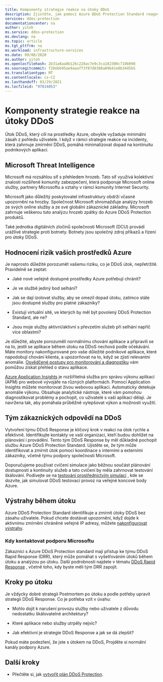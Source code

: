 ```yaml
---
title: Komponenty strategie reakce na útoky DDoS
description: Zjistěte, jak pomocí Azure DDoS Protection Standard reagovat na útoky DDoS.
services: ddos-protection
documentationcenter: na
author: yitoh
ms.service: ddos-protection
ms.devlang: na
ms.topic: article
ms.tgt_pltfrm: na
ms.workload: infrastructure-services
ms.date: 09/08/2020
ms.author: yitoh
ms.openlocfilehash: 2b31a8aa8b126c228ac7e9c3ca182300c710b098
ms.sourcegitcommit: f28ebb95ae9aaaff3f87d8388a09b41e0b3445b5
ms.translationtype: MT
ms.contentlocale: cs-CZ
ms.lasthandoff: 03/29/2021
ms.locfileid: "97814053"
---
```

# <a name="components-of-a-ddos-response-strategy"></a>Komponenty strategie reakce na útoky DDoS

Útok DDoS, který cílí na prostředky Azure, obvykle vyžaduje minimální zásah z pohledu uživatele. I když v rámci strategie reakce na incidenty, která zahrnuje zmírnění DDoS, pomáhá minimalizovat dopad na kontinuitu podnikových aplikací.

## <a name="microsoft-threat-intelligence"></a>Microsoft Threat Intelligence

Microsoft má rozsáhlou síť s přehledem hrozeb. Tato síť využívá kolektivní znalosti rozšířené komunity zabezpečení, která podporuje Microsoft online služby, partnery Microsoftu a vztahy v rámci komunity Internet Security. 

Microsoft jako důležitý poskytovatel infrastruktury obdrží včasné upozornění na hrozby. Společnost Microsoft shromažďuje analýzy hrozeb ze svých online služby a ze své globální zákaznické základny. Microsoft zahrnuje veškerou tuto analýzu hrozeb zpátky do Azure DDoS Protection produktů.

Také jednotka digitálních zločinů společnosti Microsoft (DCU) provádí urážlivé strategie proti botnety. Botnety jsou společný zdroj příkazů a řízení pro útoky DDoS.

## <a name="risk-evaluation-of-your-azure-resources"></a>Hodnocení rizik vašich prostředků Azure

Je naprosto důležité porozumět vašemu riziku, co je DDoS útok, nepřetržitě. Pravidelně se zeptat:

- Jaké nové veřejně dostupné prostředky Azure potřebují chránit?

- Je ve službě jediný bod selhání? 

- Jak se dají izolovat služby, aby se omezil dopad útoku, zatímco stále jsou dostupné služby pro platné zákazníky?

- Existují virtuální sítě, ve kterých by měl být povolený DDoS Protection Standard, ale ne? 

- Jsou moje služby aktivní/aktivní s převzetím služeb při selhání napříč více oblastmi?

Je důležité, abyste porozuměli normálnímu chování aplikace a připravili se na to, jestli se aplikace během útoku na DDoS nechová podle očekávání. Máte monitory nakonfigurované pro vaše důležité podnikové aplikace, které napodobují chování klienta, a upozorňovat na to, když se zjistí relevantní anomálie. [Osvědčené postupy pro monitorování a diagnostiku](/azure/architecture/best-practices/monitoring#monitoring-and-diagnostics-scenarios) vám pomůžou získat přehled o stavu aplikace.

[Azure Application Insights](../azure-monitor/app/app-insights-overview.md) je rozšiřitelná služba pro správu výkonu aplikací (APM) pro webové vývojáře na různých platformách. Pomocí Application Insights můžete monitorovat živou webovou aplikaci. Automaticky detekuje anomálie výkonu. Obsahuje analytické nástroje, které vám pomohou diagnostikovat problémy a pochopit, co uživatelé s vaší aplikací dělají. Je navržena tak, aby pomáhala průběžně vylepšovat výkon a možnosti využití.

## <a name="customer-ddos-response-team"></a>Tým zákaznických odpovědí na DDoS

Vytvoření týmu DDoS Response je klíčový krok v reakci na útok rychle a efektivně. Identifikujte kontakty ve vaší organizaci, kteří budou dohlížet na plánování i provádění. Tento tým DDoS Response by měl důkladně pochopit službu Azure DDoS Protection Standard. Ujistěte se, že tým může identifikovat a zmírnit útok pomocí koordinace s interními a externími zákazníky, včetně týmu podpory společnosti Microsoft. 

Doporučujeme používat cvičení simulace jako běžnou součást plánování dostupnosti a kontinuity služeb a tato cvičení by měla zahrnovat testování škálování. Podívejte se na [testování prostřednictvím simulací](test-through-simulations.md) , kde se dozvíte, jak simulovat DDoS testovací provoz na veřejné koncové body Azure.

## <a name="alerts-during-an-attack"></a>Výstrahy během útoku

Azure DDoS Protection Standard identifikuje a zmírnit útoky DDoS bez zásahu uživatele. Pokud chcete dostávat upozornění, když dojde k aktivnímu zmírnění chráněné veřejné IP adresy, můžete [nakonfigurovat výstrahy](alerts.md).

### <a name="when-to-contact-microsoft-support"></a>Kdy kontaktovat podporu Microsoftu

Zákazníci s Azure DDoS Protection standard mají přístup ke týmu DDoS Rapid Response (DRR), který může pomáhat s vyšetřováním útoků během útoku a analýzou po útoku. Další podrobnosti najdete v tématu [DDoS Rapid Response](ddos-rapid-response.md) , včetně toho, kdy byste měli tým DRR zapojit.

## <a name="post-attack-steps"></a>Kroky po útoku

Je vždycky dobré strategii Postmortem po útoku a podle potřeby upravit strategii DDoS Response. Co je potřeba vzít v úvahu:

- Mohlo dojít k narušení provozu služby nebo uživatele z důvodu nedostatku škálovatelné architektury?

- Které aplikace nebo služby utrpěly nejvíc?

- Jak efektivní je strategie DDoS Response a jak se dá zlepšit?

Pokud máte podezření, že jste s útokem na DDoS, Projděte si normální kanály podpory Azure.

## <a name="next-steps"></a>Další kroky

- Přečtěte si, jak [vytvořit plán DDoS Protection](manage-ddos-protection.md).